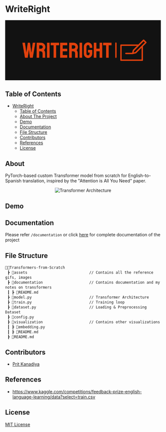 # WriteRight

<p align="center">
    <img src="assets/logo.png" alt="Project logo">
</p>

## Table of Contents

- [WriteRight](#WriteRight)
  - [Table of Contents](#table-of-contents)
  - [About The Project](#about)
  - [Demo](#demo)
  - [Documentation](#documentation)
  - [File Structure](#file-structure)
  - [Contributors](#contributors)
  - [References](#references)
  - [License](#license)
  

## About

PyTorch-based custom Transformer model from scratch for English-to-Spanish translation, inspired by the "Attention is All You Need" paper. 

<p align="center">
    <img src="./assets/Transformer-architecture.png" alt="Transformer Architecture">
</p>

## Demo

## Documentation

Please refer ```/documentation``` or click <a href="https://github.com/PritK99/Transformers-from-Scratch/tree/main/documentation">here</a> for complete documentation of the project

## File Structure
```
👨‍💻Transformers-from-Scratch
 ┣ 📂assets                            // Contains all the reference gifs, images
 ┣ 📂documentation                     // Contains documentation and my notes on transformers
 ┃ ┣ 📄README.md
 ┣ 📄model.py                          // Transformer Architecture
 ┣ 📄train.py                          // Training loop
 ┣ 📄dataset.py                        // Loading & Preprocessing Dataset  
 ┣ 📄config.py 
 ┣ 📂visualization                     // Contains other visualizations
 ┃ ┣ 📄embedding.py
 ┃ ┣ 📄README.md
 ┣ 📄README.md
``` 

## Contributors

* <a href="https://github.com/PritK99">Prit Kanadiya</a>

## References
* https://www.kaggle.com/competitions/feedback-prize-english-language-learning/data?select=train.csv

## License
[MIT License](https://opensource.org/licenses/MIT)